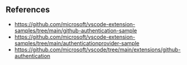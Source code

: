 ## References

- https://github.com/microsoft/vscode-extension-samples/tree/main/github-authentication-sample
- https://github.com/microsoft/vscode-extension-samples/tree/main/authenticationprovider-sample
- https://github.com/microsoft/vscode/tree/main/extensions/github-authentication
